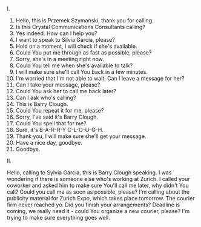 I.

1. Hello, this is Przemek Szymański, thank you for calling.
2. Is this Crystal Communications Consultants calling?
3. Yes indeed. How can I help you?
4. I want to speak to Silvia Garcia, please?
5. Hold on a moment, I will check if she's available.
6. Could You put me through as fast as possible, please?
7. Sorry, she's in a meeting right now.
8. Could You tell me when she's available to talk?
9. I will make sure she'll call You back in a few minutes.
10. I'm worried that I'm not able to wait. Can I leave a message for her?
11. Can I take your message, please?
12. Could You ask her to call me back later?
13. Can I ask who's calling?
14. This is Barry Clough.
15. Could You repeat it for me, please?
16. Sorry, I've said it's Barry Clough.
17. Could You spell that for me?
18. Sure, it's B-A-R-R-Y C-L-O-U-G-H.
19. Thank you, I will make sure she'll get your message.
20. Have a nice day, goodbye.
21. Goodbye.

II.

Hello, calling to Sylvia Garcia, this is Barry Clough speaking. I was wondering if there is someone else who's working at Zurich. I called your coworker and asked him to make sure You'll call me later, why didn't You call? Could you call me as soon as possible, please? I'm calling about the publicity material for Zurich Expo, which takes place tomorrow. The courier firm never reached yo. Did you finish your arrangements? Deadline is coming, we really need it - could You organize a new courier, please? I'm trying to make sure everything goes well.